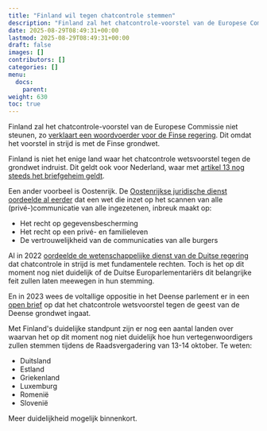 ```yaml
---
title: "Finland wil tegen chatcontrole stemmen"
description: "Finland zal het chatcontrole-voorstel van de Europese Commissie niet steunen."
date: 2025-08-29T08:49:31+00:00
lastmod: 2025-08-29T08:49:31+00:00
draft: false
images: []
contributors: []
categories: []
menu:
  docs:
    parent: 
weight: 630
toc: true
---
```


Finland zal het chatcontrole-voorstel van de Europese Commissie niet steunen, zo [verklaart een woordvoerder voor de Finse regering](https://valtioneuvosto.fi/en/-/ministerial-committee-on-european-union-affairs-discusses-proposal-for-eu-regulation-on-combating-sexual-violence-against-children). Dit omdat het voorstel in strijd is met de Finse grondwet.

Finland is niet het enige land waar het chatcontrole wetsvoorstel tegen de grondwet indruist. Dit geldt ook voor Nederland, waar met [artikel 13 nog steeds het briefgeheim geldt](https://www.denederlandsegrondwet.nl/id/vgrnbn1m96qm/artikel_13_briefgeheim).

Een ander voorbeel is Oostenrijk. De [Oostenrijkse juridische dienst oordeelde al eerder](https://epicenter.works/fileadmin/import/antragaufstellungnahme_top1_com2022209final.pdf) dat een wet die inzet op het scannen van alle (privé-)communicatie van alle ingezetenen, inbreuk maakt op:

- Het recht op gegevensbescherming
- Het recht op een privé- en familieleven
- De vertrouwelijkheid van de communicaties van alle burgers

Al in 2022 [oordeelde de wetenschappelijke dienst van de Duitse regering](https://www.bundestag.de/resource/blob/914580/9eba1ff3a5daa7708fca92e3184a1ae3/WD-10-026-22-pdf-data.pdf) dat chatcontrole in strijd is met fundamentele rechten. Toch is het op dit moment nog niet duidelijk of de Duitse Europarlementariërs dit belangrijke feit zullen laten meewegen in hun stemming. 

En in 2023 wees de voltallige oppositie in het Deense parlement er in een [open brief](https://www.altinget.dk/digital/artikel/samlet-opposition-til-regeringen-i-bryder-med-aanden-i-grundloven) op dat het chatcontrole wetsvoorstel tegen de geest van de Deense grondwet ingaat. 

Met Finland's duidelijke standpunt  zijn er nog een aantal landen over waarvan het op dit moment nog niet duidelijk hoe hun vertegenwoordigers zullen stemmen tijdens de Raadsvergadering van 13-14 oktober. Te weten:

* Duitsland
* Estland
* Griekenland
* Luxemburg
* Romenië
* Slovenië

Meer duidelijkheid mogelijk binnenkort.
